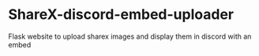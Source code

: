 # ShareX-discord-embed-uploader
Flask website to upload sharex images and display them in discord with an embed
